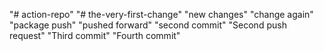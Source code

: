 "# action-repo" 
"# the-very-first-change"
"new changes"
"change again"
"package push"
"pushed forward"
"second commit"
"Second push request"
"Third commit"
"Fourth commit"